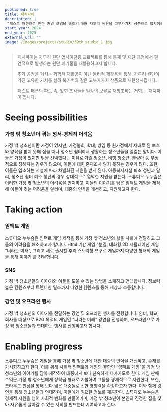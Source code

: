 ```yaml
---
published: true
title: 패치파이
description: |
 “패스트 패션으로 인한 환경 오염을 줄이기 위해 자투리 원단을 고부가가치 상품으로 업사이클링합니다.”
start_year: 2024
end_year: 2025
external_url: "" 
image: /images/projects/studio/39th_studio_1.jpg
---
```


>패치파이는 자투리 원단 업사이클링 프로젝트를 통해 봉제 및 재단 과정에서 필연적으로 발생하는 원단 폐기물을 재활용하고자 합니다. 
>
>추가 공정을 거치는 화학적 재활용이 아닌 물리적 재활용을 통해, 자투리 원단이 가진 고유한 가치를 살려 북커버와 같은 고부가가치 상품으로 재탄생시킵니다. 
>
>패스트 패션의 파도 속, 잊힌 조각들을 일상의 보물로 재창조하는 저희는 ‘패치파이’입니다.
>



# Seeing possibilities

### 가정 밖 청소년이 겪는 정서·경제적 어려움

가정 밖 청소년이란 가정이 있지만, 가정불화, 학대, 방임 등 원가정에서 제대로 된 보호와 양육을 받지 못해 집을 떠나 청소년 쉼터에서 생활하는 청소년들을 일컫는 말이다. 이들은 가정이 있지만 밖을 선택했다는 이유로 가출 청소년, 비행 청소년, 불량아 등 부정적으로 칭해지는 경우가 많으며, 이들에 대한 존재조차 알지 못하는 경우가 많다.
또한, 이들은 입소하는 시설에 따라 차별화된 지원을 받게 된다. 아동복지시설  퇴소 청년과 달리, 청소년 쉼터 퇴소 청년의 경우 상대적으로 열악한 지원을 받는다.
스튜디오 누누슴은 이러한 가정 밖 청소년의 어려움을 인지하고, 이들의 이야기를 담은 임팩트 게임을 제작해 이들이 겪는 어려움을 알리며, 대중의 인식을 개선하고, 지원하고자 한다.

# Taking action

### 임팩트 게임

스튜디오 누누슴은 임팩트 게임 제작을 통해 가정 밖 청소년의 삶을 사회에 전달하고 그들의 어려움을 해소하고자 합니다. Html 기반 게임 "눈길, 대화형 2D 시뮬레이션 게임 "너라는 미래", 그리고 새로 출시할 추리 스토리형 쯔꾸르 게임까지 다양한 형태의 게임을 통해 이야기 를 전달합니다.

### SNS

가정 밖 청소년들의 이야기와 이들을 도울 수 있는 방법을 소개하고 연대합니다. 정보력 높은 컨텐츠부터 트렌디한 릴스까지 다양한 컨텐츠를 통해 세상과 소통합니다.

### 강연 및 오프라인 행사

가정 밖 청소년의 이야기를 전달하는 강연 및 오프라인 행사를 진행합니다. 쉼터, 학교, 회사를 대상으로 B2G 목적의 게임인 "너라는 미래” 강연을 진행하며, 오프라인으로 가정 밖 청소년들과 연대하는 행사를 진행하고자 합니다.


# Enabling progress

스튜디오 누누슴은 게임을 통해 가정 밖 청소년에 대한 대중의 인식을 개선하고, 존재를 가시화하고자 한다. 이를 위해 사회적 임팩트와 게임의 결합인 “임팩트 게임”을 가정 밖 청소년의 이야기를 담아 제작하여 대중에게 보다 친숙하게 다가가도록 한다. 게임 판매 수익은 가정 밖 청소년에게 장학금 형태로 지불하여 그들을 경제적으로 지원한다. 또한, 크라우드 펀딩을 통해 보다 넓은 대중들로 선한 영향력을 확장하고자 한다. 이와 함께 강연을 통해 청소년들과 연대하며, 이들에게 필요한 정보를 제공한다.
스튜디오 누누슴은 경제적 지원을 넘어 사회적 변화를 만들어가며, 가정 밖 청소년이 본인의 진정한 집을 찾아 자유롭게 살아갈 수 있는 사회를 만드는데 기여하고자 한다.

